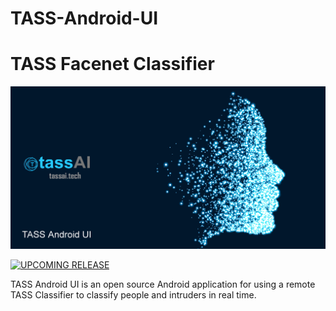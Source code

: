 # TASS-Android-UI

# TASS Facenet Classifier

[![TASS Facenet Classifier](images/android.png)](https://github.com/TASS-AI/TASS-Android-UI/)

[![UPCOMING RELEASE](https://img.shields.io/badge/UPCOMING%20RELEASE-0.1.1-blue.svg)](https://github.com/TASS-AI/TASS-Android-UI/tree/0.0.1)

TASS Android UI is an open source Android application for using a remote TASS Classifier to classify people and intruders in real time.
